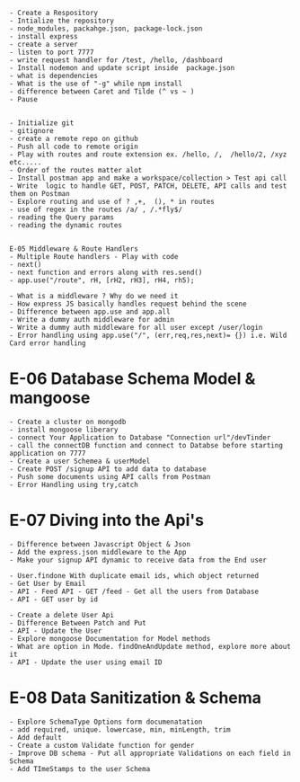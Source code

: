     - Create a Respository
    - Intialize the repository
    - node_modules, packahge.json, package-lock.json
    - install express
    - create a server
    - listen to port 7777
    - write request handler for /test, /hello, /dashboard
    - Install nodemon and update script inside  package.json
    - what is dependencies
    - What is the use of "-g" while npm install
    - difference between Caret and Tilde (^ vs ~ )
    - Pause


    - Initialize git
    - gitignore
    - create a remote repo on github
    - Push all code to remote origin
    - Play with routes and route extension ex. /hello, /,  /hello/2, /xyz etc.....
    - Order of the routes matter alot
    - Install postman app and make a workspace/collection > Test api call
    - Write  logic to handle GET, POST, PATCH, DELETE, API calls and test them on Postman
    - Explore routing and use of ? ,+,  (), * in routes
    - use of regex in the routes /a/ , /.*fly$/
    - reading the Query params
    - reading the dynamic routes


    E-05 Middleware & Route Handlers
    - Multiple Route handlers - Play with code
    - next()
    - next function and errors along with res.send()
    - app.use("/route", rH, [rH2, rH3], rH4, rh5);

    - What is a middleware ? Why do we need it
    - How express JS basically handles request behind the scene
    - Difference between app.use and app.all
    - Write a dummy auth middleware for admin
    - Write a dummy auth middleware for all user except /user/login
    - Error handling using app.use("/", (err,req,res,next)= {}) i.e. Wild Card error handling

# E-06 Database Schema Model & mangoose

    - Create a cluster on mongodb
    - install mongoose liberary
    - connect Your Application to Database "Connection url"/devTinder
    - call the connectDB function and connect to Databse before starting application on 7777
    - Create a user Schemea & userModel
    - Create POST /signup API to add data to database
    - Push some documents using API calls from Postman
    - Error Handling using try,catch

# E-07 Diving into the Api's

    - Difference between Javascript Object & Json
    - Add the express.json middleware to the App
    - Make your signup API dynamic to receive data from the End user

    - User.findone With duplicate email ids, which object returned
    - Get User by Email
    - API - Feed API - GET /feed - Get all the users from Database
    - API - GET user by id

    - Create a delete User Api
    - Difference Between Patch and Put
    - API - Update the User
    - Explore mongoose Documentation for Model methods
    - What are option in Mode. findOneAndUpdate method, explore more about it
    - API - Update the user using email ID


# E-08 Data Sanitization & Schema

    - Explore SchemaType Options form documenatation
    - add required, unique. lowercase, min, minLength, trim
    - Add default
    - Create a custom Validate function for gender
    - Improve DB schema - Put all appropriate Validations on each field in Schema
    - Add TImeStamps to the user Schema